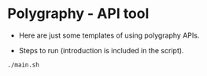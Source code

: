 # Polygraphy - API tool

+ Here are just some templates of using polygraphy APIs.

+ Steps to run (introduction is included in the script).

```bash
./main.sh
```
